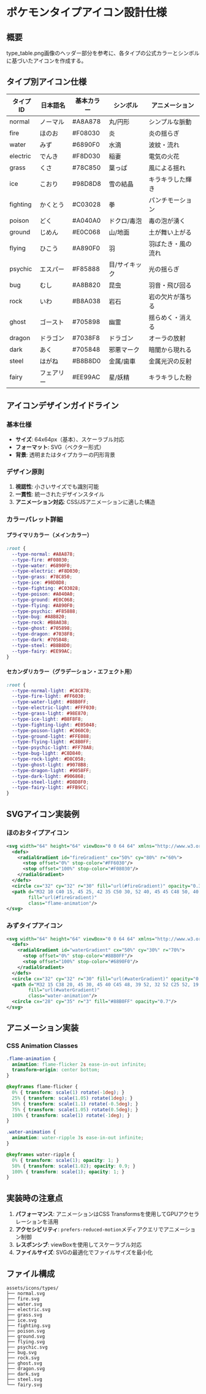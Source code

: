 # ポケモンタイプアイコン設計仕様

## 概要
type_table.png画像のヘッダー部分を参考に、各タイプの公式カラーとシンボルに基づいたアイコンを作成する。

## タイプ別アイコン仕様

| タイプID | 日本語名 | 基本カラー | シンボル | アニメーション |
|----------|----------|------------|----------|----------------|
| normal | ノーマル | #A8A878 | 丸/円形 | シンプルな脈動 |
| fire | ほのお | #F08030 | 炎 | 炎の揺らぎ |
| water | みず | #6890F0 | 水滴 | 波紋・流れ |
| electric | でんき | #F8D030 | 稲妻 | 電気の火花 |
| grass | くさ | #78C850 | 葉っぱ | 風による揺れ |
| ice | こおり | #98D8D8 | 雪の結晶 | キラキラした輝き |
| fighting | かくとう | #C03028 | 拳 | パンチモーション |
| poison | どく | #A040A0 | ドクロ/毒泡 | 毒の泡が湧く |
| ground | じめん | #E0C068 | 山/地面 | 土が舞い上がる |
| flying | ひこう | #A890F0 | 羽 | 羽ばたき・風の流れ |
| psychic | エスパー | #F85888 | 目/サイキック | 光の揺らぎ |
| bug | むし | #A8B820 | 昆虫 | 羽音・飛び回る |
| rock | いわ | #B8A038 | 岩石 | 岩の欠片が落ちる |
| ghost | ゴースト | #705898 | 幽霊 | 揺らめく・消える |
| dragon | ドラゴン | #7038F8 | ドラゴン | オーラの放射 |
| dark | あく | #705848 | 邪悪マーク | 暗闇から現れる |
| steel | はがね | #B8B8D0 | 金属/歯車 | 金属光沢の反射 |
| fairy | フェアリー | #EE99AC | 星/妖精 | キラキラした粉 |

## アイコンデザインガイドライン

### 基本仕様
- **サイズ**: 64x64px（基本）、スケーラブル対応
- **フォーマット**: SVG（ベクター形式）
- **背景**: 透明またはタイプカラーの円形背景

### デザイン原則
1. **視認性**: 小さいサイズでも識別可能
2. **一貫性**: 統一されたデザインスタイル
3. **アニメーション対応**: CSS/JSアニメーションに適した構造

### カラーパレット詳細

#### プライマリカラー（メインカラー）
```css
:root {
  --type-normal: #A8A878;
  --type-fire: #F08030;
  --type-water: #6890F0;
  --type-electric: #F8D030;
  --type-grass: #78C850;
  --type-ice: #98D8D8;
  --type-fighting: #C03028;
  --type-poison: #A040A0;
  --type-ground: #E0C068;
  --type-flying: #A890F0;
  --type-psychic: #F85888;
  --type-bug: #A8B820;
  --type-rock: #B8A038;
  --type-ghost: #705898;
  --type-dragon: #7038F8;
  --type-dark: #705848;
  --type-steel: #B8B8D0;
  --type-fairy: #EE99AC;
}
```

#### セカンダリカラー（グラデーション・エフェクト用）
```css
:root {
  --type-normal-light: #C8C878;
  --type-fire-light: #FF6030;
  --type-water-light: #88B0FF;
  --type-electric-light: #FFF030;
  --type-grass-light: #98E870;
  --type-ice-light: #B8F8F8;
  --type-fighting-light: #E05048;
  --type-poison-light: #C060C0;
  --type-ground-light: #FFE088;
  --type-flying-light: #C8B0FF;
  --type-psychic-light: #FF78A8;
  --type-bug-light: #C8D840;
  --type-rock-light: #D8C058;
  --type-ghost-light: #9078B8;
  --type-dragon-light: #9058FF;
  --type-dark-light: #906868;
  --type-steel-light: #D8D8F0;
  --type-fairy-light: #FFB9CC;
}
```

## SVGアイコン実装例

### ほのおタイプアイコン
```svg
<svg width="64" height="64" viewBox="0 0 64 64" xmlns="http://www.w3.org/2000/svg">
  <defs>
    <radialGradient id="fireGradient" cx="50%" cy="80%" r="60%">
      <stop offset="0%" stop-color="#FF6030"/>
      <stop offset="100%" stop-color="#F08030"/>
    </radialGradient>
  </defs>
  <circle cx="32" cy="32" r="30" fill="url(#fireGradient)" opacity="0.3"/>
  <path d="M32 10 C40 15, 45 25, 42 35 C50 30, 52 40, 45 45 C48 50, 40 55, 32 50 C28 52, 20 50, 22 45 C15 40, 18 30, 25 35 C22 25, 28 15, 32 10 Z" 
        fill="url(#fireGradient)" 
        class="flame-animation"/>
</svg>
```

### みずタイプアイコン
```svg
<svg width="64" height="64" viewBox="0 0 64 64" xmlns="http://www.w3.org/2000/svg">
  <defs>
    <radialGradient id="waterGradient" cx="50%" cy="30%" r="70%">
      <stop offset="0%" stop-color="#88B0FF"/>
      <stop offset="100%" stop-color="#6890F0"/>
    </radialGradient>
  </defs>
  <circle cx="32" cy="32" r="30" fill="url(#waterGradient)" opacity="0.3"/>
  <path d="M32 15 C38 20, 45 30, 45 40 C45 48, 39 52, 32 52 C25 52, 19 48, 19 40 C19 30, 26 20, 32 15 Z" 
        fill="url(#waterGradient)" 
        class="water-animation"/>
  <circle cx="28" cy="35" r="3" fill="#88B0FF" opacity="0.7"/>
</svg>
```

## アニメーション実装

### CSS Animation Classes
```css
.flame-animation {
  animation: flame-flicker 2s ease-in-out infinite;
  transform-origin: center bottom;
}

@keyframes flame-flicker {
  0% { transform: scale(1) rotate(-1deg); }
  25% { transform: scale(1.05) rotate(1deg); }
  50% { transform: scale(1.1) rotate(-0.5deg); }
  75% { transform: scale(1.05) rotate(0.5deg); }
  100% { transform: scale(1) rotate(-1deg); }
}

.water-animation {
  animation: water-ripple 3s ease-in-out infinite;
}

@keyframes water-ripple {
  0% { transform: scale(1); opacity: 1; }
  50% { transform: scale(1.02); opacity: 0.9; }
  100% { transform: scale(1); opacity: 1; }
}
```

## 実装時の注意点

1. **パフォーマンス**: アニメーションはCSS Transformsを使用してGPUアクセラレーションを活用
2. **アクセシビリティ**: `prefers-reduced-motion`メディアクエリでアニメーション制御
3. **レスポンシブ**: viewBoxを使用してスケーラブル対応
4. **ファイルサイズ**: SVGの最適化でファイルサイズを最小化

## ファイル構成
```
assets/icons/types/
├── normal.svg
├── fire.svg
├── water.svg
├── electric.svg
├── grass.svg
├── ice.svg
├── fighting.svg
├── poison.svg
├── ground.svg
├── flying.svg
├── psychic.svg
├── bug.svg
├── rock.svg
├── ghost.svg
├── dragon.svg
├── dark.svg
├── steel.svg
└── fairy.svg
```